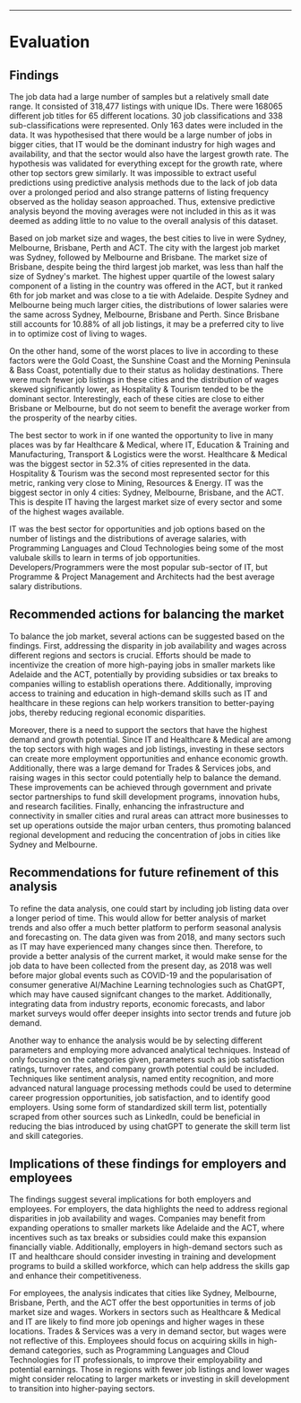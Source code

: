 ___
# Evaluation

## Findings
The job data had a large number of samples but a relatively small date range. It consisted of 318,477 listings with unique IDs. There were 168065 different job titles for 65 different locations. 30 job classifications and 338 sub-classifications were represented. Only 163 dates were included in the data. It was hypothesised that there would be a large number of jobs in bigger cities, that IT would be the dominant industry for high wages and availability, and that the sector would also have the largest growth rate. The hypothesis was validated for everything except for the growth rate, where other top sectors grew similarly. It was impossible to extract useful predictions using predictive analysis methods due to the lack of job data over a prolonged period and also strange patterns of listing frequency observed as the holiday season approached. Thus, extensive predictive analysis beyond the moving averages were not included in this as it was deemed as adding little to no value to the overall analysis of this dataset.

Based on job market size and wages, the best cities to live in were Sydney, Melbourne, Brisbane, Perth and ACT. The city with the largest job market was Sydney, followed by Melbourne and Brisbane. The market size of Brisbane, despite being the third largest job market, was less than half the size of Sydney's market. The highest upper quartile of the lowest salary component of a listing in the country was offered in the ACT, but it ranked 6th for job market and was close to a tie with Adelaide. Despite Sydney and Melbourne being much larger cities, the distributions of lower salaries were the same across Sydney, Melbourne, Brisbane and Perth. Since Brisbane still accounts for 10.88% of all job listings, it may be a preferred city to live in to optimize cost of living to wages.

On the other hand, some of the worst places to live in according to these factors were the Gold Coast, the Sunshine Coast and the Morning Peninsula & Bass Coast, potentially due to their status as holiday destinations. There were much fewer job listings in these cities and the distribution of wages skewed significantly lower, as Hospitality & Tourism tended to be the dominant sector. Interestingly, each of these cities are close to either Brisbane or Melbourne, but do not seem to benefit the average worker from the prosperity of the nearby cities. 

The best sector to work in if one wanted the opportunity to live in many places was by far Healthcare & Medical, where IT, Education & Training and Manufacturing, Transport & Logistics were the worst. Healthcare & Medical was the biggest sector in 52.3% of cities represented in the data.  Hospitality & Tourism was the second most represented sector for this metric, ranking very close to Mining, Resources & Energy. IT was the biggest sector in only 4 cities: Sydney, Melbourne, Brisbane, and the ACT. This is despite IT having the largest market size of every sector and some of the highest wages available.

IT was the best sector for opportunities and job options based on the number of listings and the distributions of average salaries, with Programming Languages and Cloud Technologies being some of the most valubale skills to learn in terms of job opportunities. Developers/Programmers were the most popular sub-sector of IT, but Programme & Project Management and Architects had the best average salary distributions.

## Recommended actions for balancing the market
To balance the job market, several actions can be suggested based on the findings. First, addressing the disparity in job availability and wages across different regions and sectors is crucial. Efforts should be made to incentivize the creation of more high-paying jobs in smaller markets like Adelaide and the ACT, potentially by providing subsidies or tax breaks to companies willing to establish operations there. Additionally, improving access to training and education in high-demand skills such as IT and healthcare in these regions can help workers transition to better-paying jobs, thereby reducing regional economic disparities.

Moreover, there is a need to support the sectors that have the highest demand and growth potential. Since IT and Healthcare & Medical are among the top sectors with high wages and job listings, investing in these sectors can create more employment opportunities and enhance economic growth. Additionally, there was a large demand for Trades & Services jobs, and raising wages in this sector could potentially help to balance the demand. These improvements can be achieved through government and private sector partnerships to fund skill development programs, innovation hubs, and research facilities. Finally, enhancing the infrastructure and connectivity in smaller cities and rural areas can attract more businesses to set up operations outside the major urban centers, thus promoting balanced regional development and reducing the concentration of jobs in cities like Sydney and Melbourne.


## Recommendations for future refinement of this analysis
To refine the data analysis, one could start by including job listing data over a longer period of time. This would allow for better analysis of market trends and also offer a much better platform to perform seasonal analysis and forecasting on. The data given was from 2018, and many sectors such as IT may have experienced many changes since then. Therefore, to provide a better analysis of the current market, it would make sense for the job data to have been collected from the present day, as 2018 was well before major global events such as COVID-19 and the popularisation of consumer generative AI/Machine Learning technologies such as ChatGPT, which may have caused signifcant changes to the market. Additionally, integrating data from industry reports, economic forecasts, and labor market surveys would offer deeper insights into sector trends and future job demand. 

Another way to enhance the analysis would be by selecting different parameters and employing more advanced analytical techniques. Instead of only focusing on the categories given, parameters such as job satisfaction ratings, turnover rates, and company growth potential could be included. Techniques like sentiment analysis, named entity recognition, and more advanced natural language processing methods could be used to determine career progression opportunities, job satisfaction, and to identify good employers. Using some form of standardized skill term list, potentially scraped from other sources such as LinkedIn, could be beneficial in reducing the bias introduced by using chatGPT to generate the skill term list and skill categories.


## Implications of these findings for employers and employees
The findings suggest several implications for both employers and employees. For employers, the data highlights the need to address regional disparities in job availability and wages. Companies may benefit from expanding operations to smaller markets like Adelaide and the ACT, where incentives such as tax breaks or subsidies could make this expansion financially viable. Additionally, employers in high-demand sectors such as IT and healthcare should consider investing in training and development programs to build a skilled workforce, which can help address the skills gap and enhance their competitiveness. 

For employees, the analysis indicates that cities like Sydney, Melbourne, Brisbane, Perth, and the ACT offer the best opportunities in terms of job market size and wages. Workers in sectors such as Healthcare & Medical and IT are likely to find more job openings and higher wages in these locations. Trades & Services was a very in demand sector, but wages were not reflective of this. Employees should focus on acquiring skills in high-demand categories, such as Programming Languages and Cloud Technologies for IT professionals, to improve their employability and potential earnings. Those in regions with fewer job listings and lower wages might consider relocating to larger markets or investing in skill development to transition into higher-paying sectors.









